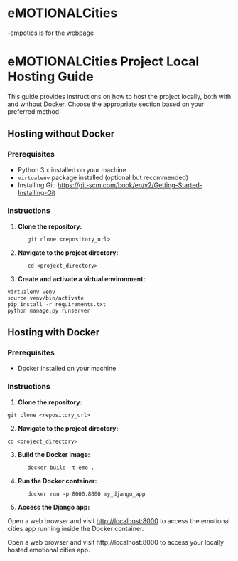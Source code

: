 # eMOTIONALCities
-empotics is for the webpage
# eMOTIONALCities Project Local Hosting Guide

This guide provides instructions on how to host the project locally, both with and without Docker. Choose the appropriate section based on your preferred method.

## Hosting without Docker 

### Prerequisites

- Python 3.x installed on your machine
- `virtualenv` package installed (optional but recommended)
- Installing Git: https://git-scm.com/book/en/v2/Getting-Started-Installing-Git
  
### Instructions

1. **Clone the repository:**

   ```shell
      git clone <repository_url>
   ```

   
2. **Navigate to the project directory:**

   ```shell
      cd <project_directory>
   ```
   
3. **Create and activate a virtual environment:**

```shell
virtualenv venv
source venv/bin/activate
pip install -r requirements.txt
python manage.py runserver

```
## Hosting with Docker

### Prerequisites

- Docker installed on your machine

### Instructions

1. **Clone the repository:**
```shell
git clone <repository_url>
```
2. **Navigate to the project directory:**

```shell
cd <project_directory>
```


3. **Build the Docker image:**
   ```shell
      docker build -t emo .
   ```
   
4. **Run the Docker container:**

   ```shell
      docker run -p 8000:8000 my_django_app
   ```
   

5. **Access the Django app:**

Open a web browser and visit [http://localhost:8000](http://localhost:8000) to access the emotional cities app running inside the Docker container.


Open a web browser and visit http://localhost:8000 to access your locally hosted emotional cities app.

